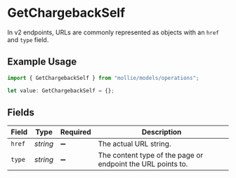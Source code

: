 # GetChargebackSelf

In v2 endpoints, URLs are commonly represented as objects with an `href` and `type` field.

## Example Usage

```typescript
import { GetChargebackSelf } from "mollie/models/operations";

let value: GetChargebackSelf = {};
```

## Fields

| Field                                                       | Type                                                        | Required                                                    | Description                                                 |
| ----------------------------------------------------------- | ----------------------------------------------------------- | ----------------------------------------------------------- | ----------------------------------------------------------- |
| `href`                                                      | *string*                                                    | :heavy_minus_sign:                                          | The actual URL string.                                      |
| `type`                                                      | *string*                                                    | :heavy_minus_sign:                                          | The content type of the page or endpoint the URL points to. |